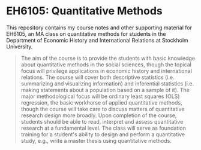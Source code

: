 # EH6105: Quantitative Methods

This repository contains my course notes and other supporting material for EH6105, an MA class on quantitative methods for students in the Department of Economic History and International Relations at Stockholm University. 

> The aim of the course is to provide the students with basic knowledge about quantitative methods in the social sciences, though the topical focus will privilege applications in economic history and international relations. The course will cover both descriptive statistics (i.e. summarizing and visualizing information) and inferential statistics (i.e. making statements about a population based on a sample of it). The major methodological focus will be ordinary least squares (OLS) regression, the basic workhorse of applied quantitative methods, though the course will take care to discuss matters of quantitative research design more broadly. Upon completion of the course, students should be able to read, interpret and assess quantitative research at a fundamental level. The class will serve as foundation training for a student's ability to design and perform a quantitative study, e.g., write a master thesis using quantitative methods.
